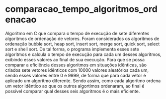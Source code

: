 # comparacao_tempo_algoritmos_ordenacao
Algoritmo em C que compara o tempo de execução de sete diferentes algoritmos de ordenação de vetores.
Foram considerados os algoritmos de ordenação bubble sort, heap sort, insert sort, merge sort, quick sort, select sort e shell sort.
De tal forma, o programa implementa esses sete algoritmos e calcula o tempo de execução para cada um desses algoritmos, exibindo esses valores ao final de sua execução.
Para que se possa comparar a eficiência desses algoritmos em situações idênticas, são criados sete vetores idênticos com 10000 valores aleatórios cada um, sendo esses valores entre 0 e 9999, de forma que para cada vetor é aplicado um algoritmo diferente.
Sendo assim, como cada algoritmo ordena um vetor idêntico ao que os outros algortimos ordenaram, ao final é possível comparar qual desses seis algoritmos é o mais eficiente.
